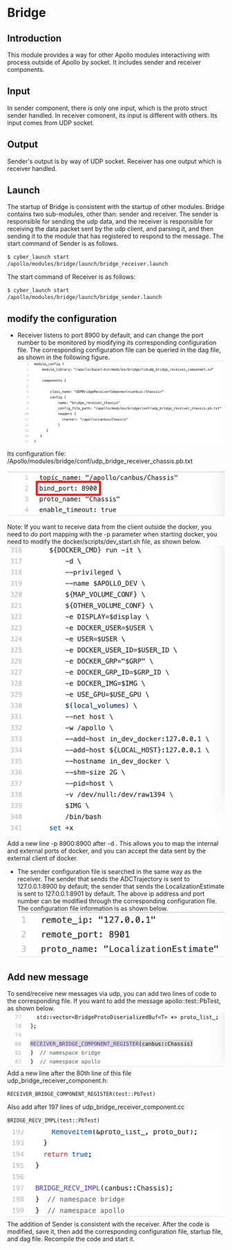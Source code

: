 # Bridge

## Introduction

This module provides a way for other Apollo modules interactiving with process
outside of Apollo by socket. It includes sender and receiver components.

## Input

In sender component, there is only one input, which is the proto struct sender
handled. In receiver comonent, its input is different with others. Its input
comes from UDP socket.

## Output

Sender's output is by way of UDP socket. Receiver has one output which is
receiver handled.

## Launch

The startup of Bridge is consistent with the startup of other modules. Bridge
contains two sub-modules, other than: sender and receiver. The sender is
responsible for sending the udp data, and the receiver is responsible for
receiving the data packet sent by the udp client, and parsing it, and then
sending it to the module that has registered to respond to the message. The
start command of Sender is as follows.

```
$ cyber_launch start /apollo/modules/bridge/launch/bridge_receiver.launch
```

The start command of Receiver is as follows:

```
$ cyber_launch start /apollo/modules/bridge/launch/bridge_sender.launch
```

## modify the configuration

- Receiver listens to port 8900 by default, and can change the port number to be
  monitored by modifying its corresponding configuration file. The corresponding
  configuration file can be queried in the dag file, as shown in the following
  figure. ![](images/Picture1.png)

Its configuration file:
/Apollo/modules/bridge/conf/udp_bridge_receiver_chassis.pb.txt

![](images/Picture2.png)

Note: If you want to receive data from the client outside the docker, you need
to do port mapping with the -p parameter when starting docker, you need to
modify the docker/scripts/dev_start.sh file, as shown below.
![](images/Picture3.png)

Add a new line -p 8900:8900 after -d \. This allows you to map the internal and
external ports of docker, and you can accept the data sent by the external
client of docker.

- The sender configuration file is searched in the same way as the receiver. The
  sender that sends the ADCTrajectory is sent to 127.0.0.1:8900 by default; the
  sender that sends the LocalizationEstimate is sent to 127.0.0.1:8901 by
  default. The above ip address and port number can be modified through the
  corresponding configuration file. The configuration file information is as
  shown below. ![](images/Picture4.png)

## Add new message

To send/receive new messages via udp, you can add two lines of code to the
corresponding file. If you want to add the message apollo::test::PbTest, as
shown below. ![](images/Picture5.png) Add a new line after the 80th line of this
file udp_bridge_receiver_component.h:

```
RECEIVER_BRIDGE_COMPONENT_REGISTER(test::PbTest)
```

Also add after 197 lines of udp_bridge_receiver_component.cc

```
BRIDGE_RECV_IMPL(test::PbTest)
```

![](images/Picture6.png) The addition of Sender is consistent with the receiver.
After the code is modified, save it, then add the corresponding configuration
file, startup file, and dag file. Recompile the code and start it.
